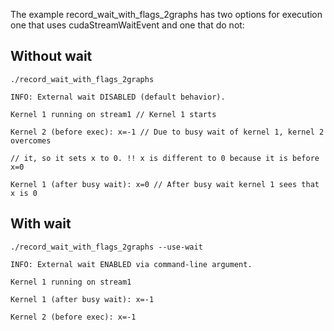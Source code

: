 The example record_wait_with_flags_2graphs has two options for execution one that uses cudaStreamWaitEvent and one that do not:
## Without wait
```
./record_wait_with_flags_2graphs

INFO: External wait DISABLED (default behavior).

Kernel 1 running on stream1 // Kernel 1 starts 

Kernel 2 (before exec): x=-1 // Due to busy wait of kernel 1, kernel 2 overcomes 

// it, so it sets x to 0. !! x is different to 0 because it is before x=0

Kernel 1 (after busy wait): x=0 // After busy wait kernel 1 sees that x is 0
```
## With wait
```
./record_wait_with_flags_2graphs --use-wait

INFO: External wait ENABLED via command-line argument.

Kernel 1 running on stream1

Kernel 1 (after busy wait): x=-1

Kernel 2 (before exec): x=-1
```
